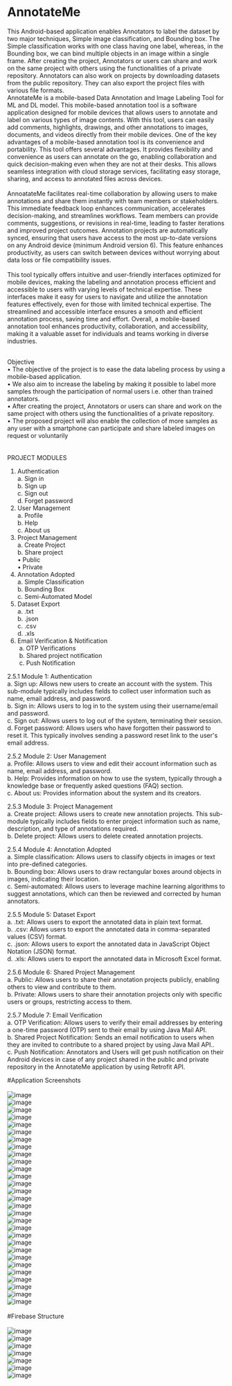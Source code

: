# AnnotateMe
This Android-based application enables Annotators to label the dataset by two major techniques, Simple image classification, and Bounding box. The Simple classification works with one class having one label, whereas, in the Bounding box, we can bind multiple objects in an image within a single frame. After creating the project, Annotators or users can share and work on the same project with others using the functionalities of a private repository. Annotators can also work on projects by downloading datasets from the public repository. They can also export the project files with various file formats.
<br>
AnnotateMe is a mobile-based Data Annotation and Image Labeling Tool for ML and DL model. This mobile-based annotation tool is a software application designed for mobile devices that allows users to annotate and label on various types of image contents. With this tool, users can easily add comments, highlights, drawings, and other annotations to images, documents, and videos directly from their mobile devices. One of the key advantages of a mobile-based annotation tool is its convenience and portability. This tool offers several advantages. It provides flexibility and convenience as users can annotate on the go, enabling collaboration and quick decision-making even when they are not at their desks. This allows seamless integration with cloud storage services, facilitating easy storage, sharing, and access to annotated files across devices.<br>
<br>
AnnoatateMe facilitates real-time collaboration by allowing users to make annotations and share them instantly with team members or stakeholders. This immediate feedback loop enhances communication, accelerates decision-making, and streamlines workflows. Team members can provide comments, suggestions, or revisions in real-time, leading to faster iterations and improved project outcomes. Annotation projects are automatically synced, ensuring that users have access to the most up-to-date versions on any Android device (minimum Android version 6). This feature enhances productivity, as users can switch between devices without worrying about data loss or file compatibility issues.<br>
<br>
This tool typically offers intuitive and user-friendly interfaces optimized for mobile devices, making the labeling and annotation process efficient and accessible to users with varying levels of technical expertise. These interfaces make it easy for users to navigate and utilize the annotation features effectively, even for those with limited technical expertise. The streamlined and accessible interface ensures a smooth and efficient annotation process, saving time and effort. Overall, a mobile-based annotation tool enhances productivity, collaboration, and accessibility, making it a valuable asset for individuals and teams working in diverse industries.<br>
<br>

Objective <br>
•	The objective of the project is to ease the data labeling process by using a mobile-based application. <br>
•	We also aim to increase the labeling by making it possible to label more samples through the participation of normal users i.e. other than trained annotators. <br>
•	After creating the project, Annotators or users can share and work on the same project with others using the functionalities of a private repository.<br>
•	The proposed project will also enable the collection of more samples as any user with a smartphone can participate and share labeled images on request or voluntarily<br>
<br><br>
PROJECT MODULES<br>
1)	Authentication<br>
a.	Sign in<br>
b.	Sign up<br>
c.	Sign out<br>
d.	Forget password<br>
2)	User Management<br>
a.	Profile<br>
b.	Help<br>
c.	About us<br>
3)	Project Management<br>
a.	Create Project<br>
b.	Share project<br>
•	Public<br>
•	Private<br>
4)	Annotation Adopted<br>
a.	Simple Classification<br>
b.	Bounding Box<br>
c.	Semi-Automated Model<br>
5)	Dataset Export<br>
a.	.txt<br>
b.	.json<br>
c.	.csv<br>
d.	.xls<br>
6)	Email Verification & Notification<br>
&nbsp;a.	OTP Verifications<br>
&nbsp;b.	Shared project notification<br>
&nbsp;c.	Push Notification<br>

2.5.1  Module 1: Authentication<br>
a.	Sign up: Allows new users to create an account with the system. This sub-module typically includes fields to collect user information such as name, email address, and password.<br>
b.	Sign in: Allows users to log in to the system using their username/email and password.<br>
c.	Sign out: Allows users to log out of the system, terminating their session.<br>
d.	Forget password: Allows users who have forgotten their password to reset it. This typically involves sending a password reset link to the user's email address.<br>

2.5.2  Module 2: User Management<br>
a.	Profile: Allows users to view and edit their account information such as name, email address, and password.<br>
b.	Help: Provides information on how to use the system, typically through a knowledge base or frequently asked questions (FAQ) section.<br>
c.	About us: Provides information about the system and its creators.<br>

2.5.3  Module 3: Project Management<br>
a.	Create project: Allows users to create new annotation projects. This sub-module typically includes fields to enter project information such as name, description, and type of annotations required.<br>
b.	Delete project:  Allows users to delete created annotation projects.<br>

2.5.4  Module 4: Annotation Adopted<br>
a.	Simple classification: Allows users to classify objects in images or text into pre-defined categories.<br>
b.	Bounding box: Allows users to draw rectangular boxes around objects in images, indicating their location.<br>
c.	Semi-automated: Allows users to leverage machine learning algorithms to suggest annotations, which can then be reviewed and corrected by human annotators.<br>

2.5.5	 Module 5: Dataset Export<br>
a.	.txt: Allows users to export the annotated data in plain text format.<br>
b.	 .csv: Allows users to export the annotated data in comma-separated values (CSV) format.<br>
c.	.json: Allows users to export the annotated data in JavaScript Object Notation (JSON) format.<br>
d.	.xls: Allows users to export the annotated data in Microsoft Excel format.<br>

2.5.6  Module 6: Shared Project Management<br>
a.	Public: Allows users to share their annotation projects publicly, enabling others to view and contribute to them.<br>
b.	Private: Allows users to share their annotation projects only with specific users or groups, restricting access to them.<br>

2.5.7  Module 7: Email Verification<br>
a.	OTP Verification: Allows users to verify their email addresses by entering a one-time password (OTP) sent to their email by using Java Mail API.<br>
b.	Shared Project Notification: Sends an email notification to users when they are invited to contribute to a shared project by using Java Mail API.. <br>
c.	Push Notification: Annotators and Users will get push notification on their Android devices in case of any project shared in the public and private repository in the AnnotateMe application by using Retrofit API.<br>

#Application Screenshots<br>
<br>
![image](https://github.com/raushanvivek9/AnnotateMe/assets/49828254/b8941f80-8fe9-4302-b54d-b3f7de8291ad) <br>
![image](https://github.com/raushanvivek9/AnnotateMe/assets/49828254/edb1ba3a-2a52-40ed-a7c2-39cb6cd6df82) <br>
![image](https://github.com/raushanvivek9/AnnotateMe/assets/49828254/faeb80e3-7257-4ee5-8d4a-d0e44540515b) <br>
![image](https://github.com/raushanvivek9/AnnotateMe/assets/49828254/42e2116b-ec89-4a22-bde3-15ec710d1ec7) <br>
![image](https://github.com/raushanvivek9/AnnotateMe/assets/49828254/90cbb11f-edad-45a6-8543-7c18842adeb5) <br>
![image](https://github.com/raushanvivek9/AnnotateMe/assets/49828254/74b7382d-5e56-45fd-b977-3c20c40f580d) <br>
![image](https://github.com/raushanvivek9/AnnotateMe/assets/49828254/7d1992db-d2cc-409f-9d34-0ee50d17be81) <br>
![image](https://github.com/raushanvivek9/AnnotateMe/assets/49828254/574ef5d9-3e34-4cac-a361-e4cf5a8f8bae) <br>
![image](https://github.com/raushanvivek9/AnnotateMe/assets/49828254/c5630a21-7630-4de4-bdac-3a7ecea4df52) <br>
![image](https://github.com/raushanvivek9/AnnotateMe/assets/49828254/2010693b-0f24-4aad-a74f-e9c08f4d402f) <br>
![image](https://github.com/raushanvivek9/AnnotateMe/assets/49828254/85d2850a-34ef-40d0-91d5-5731f37bc54b) <br>
![image](https://github.com/raushanvivek9/AnnotateMe/assets/49828254/ce53e9dd-3c40-4559-a9ef-b06eda714ad8) <br>
![image](https://github.com/raushanvivek9/AnnotateMe/assets/49828254/fe489563-0618-4986-9490-2f0f4c583ccc) <br>
![image](https://github.com/raushanvivek9/AnnotateMe/assets/49828254/88ac7289-8518-49d5-bd85-a62531bcb111) <br>
![image](https://github.com/raushanvivek9/AnnotateMe/assets/49828254/4f924bce-28fc-4b4d-84f7-b7f01cedcb8d) <br>
![image](https://github.com/raushanvivek9/AnnotateMe/assets/49828254/64d780db-b826-416e-9e28-5eda55eb5da2) <br>
![image](https://github.com/raushanvivek9/AnnotateMe/assets/49828254/ed3709c5-fb54-4209-8722-e94540eb8598) <br>
![image](https://github.com/raushanvivek9/AnnotateMe/assets/49828254/2033e2ed-0849-48ab-aa06-0ea14275ba83) <br>
![image](https://github.com/raushanvivek9/AnnotateMe/assets/49828254/368a920f-2ac0-40e3-9822-23e263a0b627) <br>
![image](https://github.com/raushanvivek9/AnnotateMe/assets/49828254/c227a136-c2f3-4be2-bf3d-5a3fd1da0216) <br>
![image](https://github.com/raushanvivek9/AnnotateMe/assets/49828254/e076d503-6b3d-4b73-a432-25c00b2dbe66) <br>
![image](https://github.com/raushanvivek9/AnnotateMe/assets/49828254/176a4ed8-1c02-4d1a-9518-556930524b34) <br>
![image](https://github.com/raushanvivek9/AnnotateMe/assets/49828254/b1db6db8-3d28-4d5b-8fdb-6c59ddd93804) <br>
![image](https://github.com/raushanvivek9/AnnotateMe/assets/49828254/27e54b96-d84e-461e-aaa8-533e2ef67c11) <br>
![image](https://github.com/raushanvivek9/AnnotateMe/assets/49828254/07675b38-d7da-4ee6-b73c-d0fe186a9dbd) <br>
![image](https://github.com/raushanvivek9/AnnotateMe/assets/49828254/ec971cbc-9b45-47f9-abf1-25b6c6b62b40) <br>
![image](https://github.com/raushanvivek9/AnnotateMe/assets/49828254/cae70f62-2fc7-4e3f-abcd-e17e75560ff3) <br>
![image](https://github.com/raushanvivek9/AnnotateMe/assets/49828254/6386bf1c-b68b-4916-8047-8473f0e469e0) <br>
![image](https://github.com/raushanvivek9/AnnotateMe/assets/49828254/f64f76a2-a059-4ef3-96f4-42518c6bc987) <br>
<br>
#Firebase Structure<br>
<br>
![image](https://github.com/raushanvivek9/AnnotateMe/assets/49828254/1b2e7bcf-a527-4ea9-9fa1-4c1aa5777029) <br>
![image](https://github.com/raushanvivek9/AnnotateMe/assets/49828254/d3ab253c-91b2-4151-bee0-aba7ce130cf7) <br>
![image](https://github.com/raushanvivek9/AnnotateMe/assets/49828254/2cc9ddfe-6fcf-452e-ac7d-57546f27e8ec) <br>
![image](https://github.com/raushanvivek9/AnnotateMe/assets/49828254/1f97ea1e-7282-4c80-b685-0f4fc6b5c9ab) <br>
![image](https://github.com/raushanvivek9/AnnotateMe/assets/49828254/9b66b0a1-e0ec-4727-a08f-ad8a246e4376) <br>
![image](https://github.com/raushanvivek9/AnnotateMe/assets/49828254/3a6d61f5-b23e-40ca-a278-0130a54fb341) <br>
![image](https://github.com/raushanvivek9/AnnotateMe/assets/49828254/5961b25c-3d8a-4d92-b35b-25465a2fdb16) <br>

















































